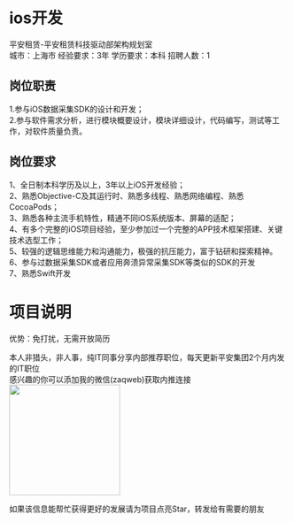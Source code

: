 # ios开发
平安租赁-平安租赁科技驱动部架构规划室  
城市：上海市 经验要求：3年 学历要求：本科  招聘人数：1

## 岗位职责
1.参与iOS数据采集SDK的设计和开发；   
2.参与软件需求分析，进行模块概要设计，模块详细设计，代码编写，测试等工作，对软件质量负责。

## 岗位要求
1、全日制本科学历及以上，3年以上iOS开发经验；			   
2、熟悉Objective-C及其运行时、熟悉多线程、熟悉网络编程、熟悉CocoaPods；			   
3、熟悉各种主流手机特性，精通不同iOS系统版本、屏幕的适配；			   
4、有多个完整的iOS项目经验，至少参加过一个完整的APP技术框架搭建、关键技术选型工作；			   
5、较强的逻辑思维能力和沟通能力，极强的抗压能力，富于钻研和探索精神。			   
6、参与过数据采集SDK或者应用奔溃异常采集SDK等类似的SDK的开发   
7、熟悉Swift开发

# 项目说明

优势：免打扰，无需开放简历

本人非猎头，非人事，纯IT同事分享内部推荐职位，每天更新平安集团2个月内发的IT职位  
感兴趣的你可以添加我的微信(zaqweb)获取内推连接  
<img src="https://github.com/zaqweb/PA-IT-JOBS/blob/master/WechatICode.jpeg"  height="200" width="200">

如果该信息能帮忙获得更好的发展请为项目点亮Star，转发给有需要的朋友




